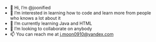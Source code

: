 - 👋 Hi, I’m @joonified
- 👀 I’m interested in learning how to code and learn more from people who knows a lot about it
- 🌱 I’m currently learning Java and HTML
- 💞️ I’m looking to collaborate on anybody
- 📫 You can reach me at j.moon0910@yandex.com

<!---
joonified/joonified is a ✨ special ✨ repository because its `README.md` (this file) appears on your GitHub profile.
You can click the Preview link to take a look at your changes.
--->
